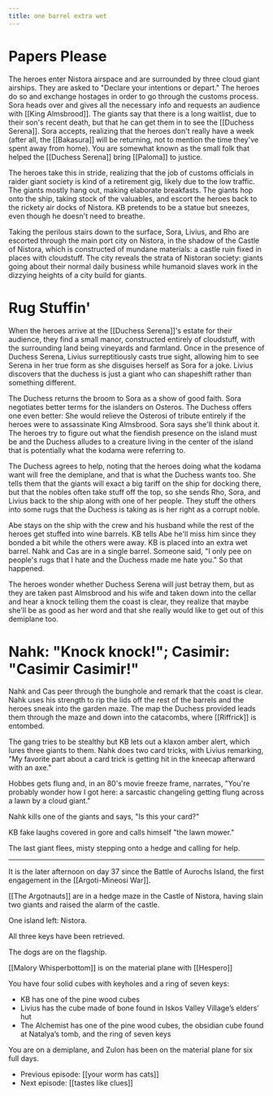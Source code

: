 ```yaml
---
title: one barrel extra wet
---
```


# Papers Please

The heroes enter Nistora airspace and are surrounded by three cloud giant airships. They are asked to "Declare your intentions or depart." The heroes do so and exchange hostages in order to go through the customs process. Sora heads over and gives all the necessary info and requests an audience with [[King Almsbrood]]. The giants say that there is a long waitlist, due to their son's recent death, but that he can get them in to see the [[Duchess Serena]]. Sora accepts, realizing that the heroes don't really have a week (after all, the [[Bakasura]] will be returning, not to mention the time they've spent away from home). You are somewhat known as the small folk that helped the [[Duchess Serena]] bring [[Paloma]] to justice.

The heroes take this in stride, realizing that the job of customs officials in raider giant society is kind of a retirement gig, likely due to the low traffic. The giants mostly hang out, making elaborate breakfasts. The giants hop onto the ship, taking stock of the valuables, and escort the heroes back to the rickety air docks of Nistora. KB pretends to be a statue but sneezes, even though he doesn't need to breathe.

Taking the perilous stairs down to the surface, Sora, Livius, and Rho are escorted through the main port city on Nistora, in the shadow of the Castle of Nistora, which is constructed of mundane materials: a castle ruin fixed in places with cloudstuff. The city reveals the strata of Nistoran society: giants going about their normal daily business while humanoid slaves work in the dizzying heights of a city build for giants. 

# Rug Stuffin'

When the heroes arrive at the [[Duchess Serena]]'s estate for their audience, they find a small manor, constructed entirely of cloudstuff, with the surrounding land being vineyards and farmland. Once in the presence of Duchess Serena, Livius surreptitiously casts true sight, allowing him to see Serena in her true form as she disguises herself as Sora for a joke. Livius discovers that the duchess is just a giant who can shapeshift rather than something different. 

The Duchess returns the broom to Sora as a show of good faith. Sora negotiates better terms for the islanders on Osteros. The Duchess offers one even better: She would relieve the Osterosi of tribute entirely if the heroes were to assassinate King Almsbrood. Sora says she'll think about it. The heroes try to figure out what the fiendish presence on the island must be and the Duchess alludes to a creature living in the center of the island that is potentially what the kodama were referring to. 

The Duchess agrees to help, noting that the heroes doing what the kodama want will free the demiplane, and that is what the Duchess wants too. She tells them that the giants will exact a big tariff on the ship for docking there, but that the nobles often take stuff off the top, so she sends Rho, Sora, and Livius back to the ship along with one of her people. They stuff the others into some rugs that the Duchess is taking as is her right as a corrupt noble. 

Abe stays on the ship with the crew and his husband while the rest of the heroes get stuffed into wine barrels. KB tells Abe he'll miss him since they bonded a bit while the others were away. KB is placed into an extra wet barrel. Nahk and Cas are in a single barrel. Someone said, "I only pee on people's rugs that I hate and the Duchess made me hate you." So that happened.

The heroes wonder whether Duchess Serena will just betray them, but as they are taken past Almsbrood and his wife and taken down into the cellar and hear a knock telling them the coast is clear, they realize that maybe she'll be as good as her word and that she really would like to get out of this demiplane too. 

# Nahk: "Knock knock!"; Casimir: "Casimir Casimir!"

Nahk and Cas peer through the bunghole and remark that the coast is clear. Nahk uses his strength to rip the lids off the rest of the barrels and the heroes sneak into the garden maze. The map the Duchess provided leads them through the maze and down into the catacombs, where [[Riffrick]] is entombed. 

The gang tries to be stealthy but KB lets out a klaxon amber alert, which lures three giants to them. Nahk does two card tricks, with Livius remarking, "My favorite part about a card trick is getting hit in the kneecap afterward with an axe." 

Hobbes gets flung and, in an 80's movie freeze frame, narrates, "You're probably wonder how I got here: a sarcastic changeling getting flung across a lawn by a cloud giant."

Nahk kills one of the giants and says, "Is this your card?"

KB fake laughs covered in gore and calls himself "the lawn mower." 

The last giant flees, misty stepping onto a hedge and calling for help. 

----

It is the later afternoon on day 37 since the Battle of Aurochs Island, the first engagement in the [[Argoti-Mineosi War]].

[[The Argotnauts]] are in a hedge maze in the Castle of Nistora, having slain two giants and raised the alarm of the castle.

One island left: Nistora.

All three keys have been retrieved.

The dogs are on the flagship.

[[Malory Whisperbottom]] is on the material plane with [[Hespero]]

You have four solid cubes with keyholes and a ring of seven keys:

-   KB has one of the pine wood cubes
-   Livius has the cube made of bone found in Iskos Valley Village’s elders’ hut
-   The Alchemist has one of the pine wood cubes, the obsidian cube found at Natalya’s tomb, and the ring of seven keys

You are on a demiplane, and Zulon has been on the material plane for six full days.

- Previous episode: [[your worm has cats]]
- Next episode: [[tastes like clues]]

